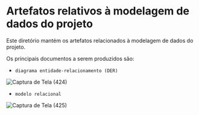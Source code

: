 # Artefatos relativos à modelagem de dados do projeto

Este diretório mantém os artefatos relacionados à modelagem de dados do projeto. 

Os principais documentos a serem produzidos são:


* `diagrama entidade-relacionamento (DER)`
	
![Captura de Tela (424)](https://github.com/ICEI-PUC-Minas-PMV-SI/pmv-si-2023-2-pe2-t4-farmacia-1/assets/128331107/e935c1e1-e3a2-4429-839e-4e9e814e6f83)

* `modelo relacional`
	
![Captura de Tela (425)](https://github.com/ICEI-PUC-Minas-PMV-SI/pmv-si-2023-2-pe2-t4-farmacia-1/assets/128331107/8ad23ff8-64f5-45a4-a01e-10590761a315)


